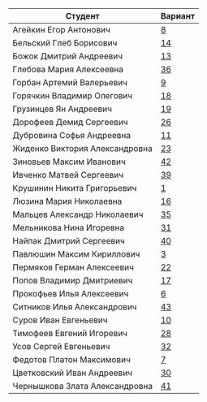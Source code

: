 | **Студент** | **Вариант**|
|-------------|------------|
| Агейкин Егор Антонович | [8](./tasks/8) |
| Бельский Глеб Борисович | [14](./tasks/14) |
| Божок Дмитрий Андреевич | [13](./tasks/13) |
| Глебова Мария Алексеевна | [36](./tasks/36) |
| Горбан Артемий Валерьевич | [9](./tasks/9) |
| Горячкин Владимир Олегович | [18](./tasks/18) |
| Грузинцев Ян Андреевич | [19](./tasks/19) |
| Дорофеев Демид Сергеевич | [26](./tasks/26) |
| Дубровина Софья Андреевна | [11](./tasks/11) |
| Жиденко Виктория Александровна | [23](./tasks/23) |
| Зиновьев Максим Иванович | [42](./tasks/42) |
| Ивченко Матвей Сергеевич | [39](./tasks/39) |
| Крушинин Никита Григорьевич | [1](./tasks/1) |
| Люзина Мария Николаевна | [16](./tasks/16) |
| Мальцев Александр Николаевич | [35](./tasks/35) |
| Мельникова Нина Игоревна | [31](./tasks/31) |
| Найпак Дмитрий Сергеевич | [40](./tasks/40) |
| Павлюшин Максим Кириллович | [3](./tasks/3) |
| Пермяков Герман Алексеевич | [22](./tasks/22) |
| Попов Владимир Дмитриевич | [17](./tasks/17) |
| Прокофьев Илья Алексеевич | [6](./tasks/6) |
| Ситников Илья Александрович | [43](./tasks/43) |
| Суров Иван Евгеньевич | [10](./tasks/10) |
| Тимофеев Евгений Игоревич | [28](./tasks/28) |
| Усов Сергей Евгеньевич | [32](./tasks/32) |
| Федотов Платон Максимович | [7](./tasks/7) |
| Цветковский Иван Андреевич | [30](./tasks/30) |
| Чернышкова Злата Александровна | [41](./tasks/41) |
